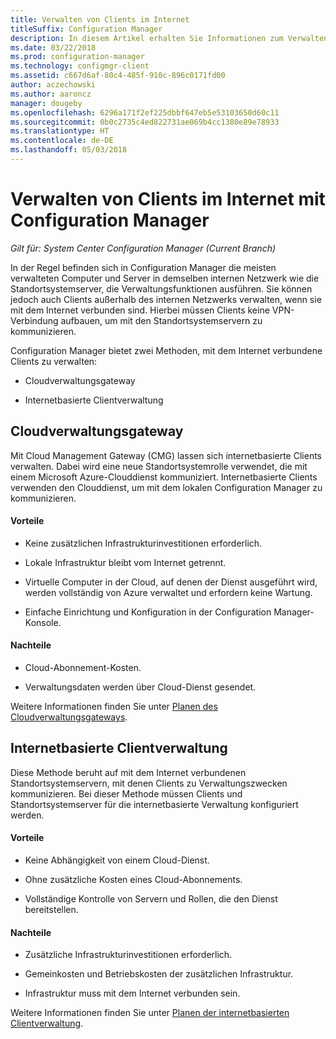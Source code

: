 ```yaml
---
title: Verwalten von Clients im Internet
titleSuffix: Configuration Manager
description: In diesem Artikel erhalten Sie Informationen zum Verwalten von Clients mithilfe von Cloud Management Gateway (CMG) und zur internetbasierten Clientverwaltung in Configuration Manager.
ms.date: 03/22/2018
ms.prod: configuration-manager
ms.technology: configmgr-client
ms.assetid: c667d6af-80c4-485f-910c-896c0171fd00
author: aczechowski
ms.author: aaroncz
manager: dougeby
ms.openlocfilehash: 6296a171f2ef225dbbf647eb5e53103650d60c11
ms.sourcegitcommit: 0b0c2735c4ed822731ae069b4cc1380e89e78933
ms.translationtype: HT
ms.contentlocale: de-DE
ms.lasthandoff: 05/03/2018
---
```

# <a name="manage-clients-on-the-internet-with-configuration-manager"></a>Verwalten von Clients im Internet mit Configuration Manager

*Gilt für: System Center Configuration Manager (Current Branch)*

In der Regel befinden sich in Configuration Manager die meisten verwalteten Computer und Server in demselben internen Netzwerk wie die Standortsystemserver, die Verwaltungsfunktionen ausführen. Sie können jedoch auch Clients außerhalb des internen Netzwerks verwalten, wenn sie mit dem Internet verbunden sind. Hierbei müssen Clients keine VPN-Verbindung aufbauen, um mit den Standortsystemservern zu kommunizieren.

Configuration Manager bietet zwei Methoden, mit dem Internet verbundene Clients zu verwalten:

-   Cloudverwaltungsgateway

-   Internetbasierte Clientverwaltung


## <a name="cloud-management-gateway"></a>Cloudverwaltungsgateway

Mit Cloud Management Gateway (CMG) lassen sich internetbasierte Clients verwalten. Dabei wird eine neue Standortsystemrolle verwendet, die mit einem Microsoft Azure-Clouddienst kommuniziert. Internetbasierte Clients verwenden den Clouddienst, um mit dem lokalen Configuration Manager zu kommunizieren.

#### <a name="advantages"></a>Vorteile  

-   Keine zusätzlichen Infrastrukturinvestitionen erforderlich.  

-   Lokale Infrastruktur bleibt vom Internet getrennt.  

-   Virtuelle Computer in der Cloud, auf denen der Dienst ausgeführt wird, werden vollständig von Azure verwaltet und erfordern keine Wartung.  

-   Einfache Einrichtung und Konfiguration in der Configuration Manager-Konsole.  

#### <a name="disadvantages"></a>Nachteile  

-   Cloud-Abonnement-Kosten.  

-   Verwaltungsdaten werden über Cloud-Dienst gesendet.  

Weitere Informationen finden Sie unter [Planen des Cloudverwaltungsgateways](plan-cloud-management-gateway.md).  



## <a name="internet-based-client-management"></a>Internetbasierte Clientverwaltung

Diese Methode beruht auf mit dem Internet verbundenen Standortsystemservern, mit denen Clients zu Verwaltungszwecken kommunizieren. Bei dieser Methode müssen Clients und Standortsystemserver für die internetbasierte Verwaltung konfiguriert werden.

#### <a name="advantages"></a>Vorteile  

-   Keine Abhängigkeit von einem Cloud-Dienst.  

-   Ohne zusätzliche Kosten eines Cloud-Abonnements.  

-   Vollständige Kontrolle von Servern und Rollen, die den Dienst bereitstellen.  

#### <a name="disadvantages"></a>Nachteile  

-   Zusätzliche Infrastrukturinvestitionen erforderlich.  

-   Gemeinkosten und Betriebskosten der zusätzlichen Infrastruktur.  

-   Infrastruktur muss mit dem Internet verbunden sein.  

Weitere Informationen finden Sie unter [Planen der internetbasierten Clientverwaltung](plan-internet-based-client-management.md).  
